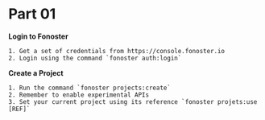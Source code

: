 # Part 01

**Login to Fonoster**

```none
1. Get a set of credentials from https://console.fonoster.io
2. Login using the command `fonoster auth:login`
```

**Create a Project**

```none
1. Run the command `fonoster projects:create`
2. Remember to enable experimental APIs
3. Set your current project using its reference `fonoster projets:use [REF]`
```
